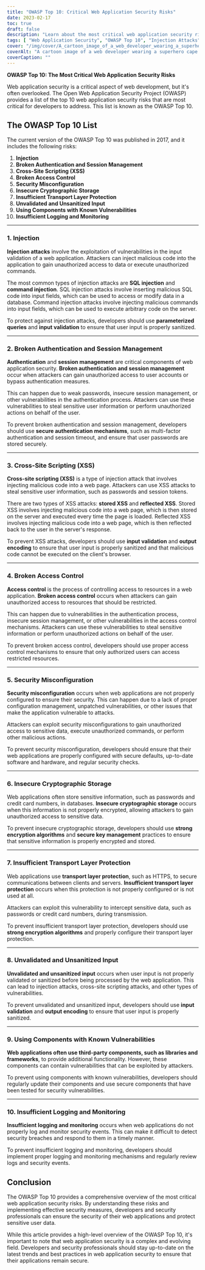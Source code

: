 ```yaml
---
title: "OWASP Top 10: Critical Web Application Security Risks"
date: 2023-02-17
toc: true
draft: false
description: "Learn about the most critical web application security risks with the OWASP Top 10 and how to protect against them"
tags: [ "Web Application Security", "OWASP Top 10", "Injection Attacks", "Authentication", "Session Management", "XSS Attacks", "Access Control", "Security Misconfiguration", "Cryptographic Storage", "Transport Layer Protection", "Input Validation", "Third-Party Components", "Logging and Monitoring", "Web Development", "Cybersecurity", "Data Protection", "Software Security", "IT Security", "Security Measures", "Risk Management"]
cover: "/img/cover/A_cartoon_image_of_a_web_developer_wearing_a_superhero_cape.png"
coverAlt: "A cartoon image of a web developer wearing a superhero cape and holding a shield. The shield is protecting a laptop with a web application interface on the screen."
coverCaption: ""
---
```

**OWASP Top 10: The Most Critical Web Application Security Risks**

Web application security is a critical aspect of web development, but it's often overlooked. The Open Web Application Security Project (OWASP) provides a list of the top 10 web application security risks that are most critical for developers to address. This list is known as the OWASP Top 10.

## The OWASP Top 10 List

The current version of the OWASP Top 10 was published in 2017, and it includes the following risks:

1. **Injection**
2. **Broken Authentication and Session Management**
3. **Cross-Site Scripting (XSS)**
4. **Broken Access Control**
5. **Security Misconfiguration**
6. **Insecure Cryptographic Storage**
7. **Insufficient Transport Layer Protection**
8. **Unvalidated and Unsanitized Input**
9. **Using Components with Known Vulnerabilities**
10. **Insufficient Logging and Monitoring**

______

### 1. Injection

**Injection attacks** involve the exploitation of vulnerabilities in the input validation of a web application. Attackers can inject malicious code into the application to gain unauthorized access to data or execute unauthorized commands.

The most common types of injection attacks are **SQL injection** and **command injection**. SQL injection attacks involve inserting malicious SQL code into input fields, which can be used to access or modify data in a database. Command injection attacks involve injecting malicious commands into input fields, which can be used to execute arbitrary code on the server.

To protect against injection attacks, developers should use **parameterized queries** and **input validation** to ensure that user input is properly sanitized.

______

### 2. Broken Authentication and Session Management

**Authentication** and **session management** are critical components of web application security. **Broken authentication and session management** occur when attackers can gain unauthorized access to user accounts or bypass authentication measures.

This can happen due to weak passwords, insecure session management, or other vulnerabilities in the authentication process. Attackers can use these vulnerabilities to steal sensitive user information or perform unauthorized actions on behalf of the user.

To prevent broken authentication and session management, developers should use **secure authentication mechanisms**, such as multi-factor authentication and session timeout, and ensure that user passwords are stored securely.

______

### 3. Cross-Site Scripting (XSS)

**Cross-site scripting (XSS)** is a type of injection attack that involves injecting malicious code into a web page. Attackers can use XSS attacks to steal sensitive user information, such as passwords and session tokens.

There are two types of XSS attacks: **stored XSS** and **reflected XSS**. Stored XSS involves injecting malicious code into a web page, which is then stored on the server and executed every time the page is loaded. Reflected XSS involves injecting malicious code into a web page, which is then reflected back to the user in the server's response.

To prevent XSS attacks, developers should use **input validation** and **output encoding** to ensure that user input is properly sanitized and that malicious code cannot be executed on the client's browser.

______

### 4. Broken Access Control

**Access control** is the process of controlling access to resources in a web application. **Broken access control** occurs when attackers can gain unauthorized access to resources that should be restricted.

This can happen due to vulnerabilities in the authentication process, insecure session management, or other vulnerabilities in the access control mechanisms. Attackers can use these vulnerabilities to steal sensitive information or perform unauthorized actions on behalf of the user.

To prevent broken access control, developers should use proper access control mechanisms to ensure that only authorized users can access restricted resources.

______

### 5. Security Misconfiguration

**Security misconfiguration** occurs when web applications are not properly configured to ensure their security. This can happen due to a lack of proper configuration management, unpatched vulnerabilities, or other issues that make the application vulnerable to attacks.

Attackers can exploit security misconfigurations to gain unauthorized access to sensitive data, execute unauthorized commands, or perform other malicious actions.

To prevent security misconfiguration, developers should ensure that their web applications are properly configured with secure defaults, up-to-date software and hardware, and regular security checks.

______

### 6. Insecure Cryptographic Storage

Web applications often store sensitive information, such as passwords and credit card numbers, in databases. **Insecure cryptographic storage** occurs when this information is not properly encrypted, allowing attackers to gain unauthorized access to sensitive data.

To prevent insecure cryptographic storage, developers should use **strong encryption algorithms** and **secure key management** practices to ensure that sensitive information is properly encrypted and stored.

______

### 7. Insufficient Transport Layer Protection

Web applications use **transport layer protection**, such as HTTPS, to secure communications between clients and servers. **Insufficient transport layer protection** occurs when this protection is not properly configured or is not used at all.

Attackers can exploit this vulnerability to intercept sensitive data, such as passwords or credit card numbers, during transmission.

To prevent insufficient transport layer protection, developers should use **strong encryption algorithms** and properly configure their transport layer protection.

______

### 8. Unvalidated and Unsanitized Input

**Unvalidated and unsanitized input** occurs when user input is not properly validated or sanitized before being processed by the web application. This can lead to injection attacks, cross-site scripting attacks, and other types of vulnerabilities.

To prevent unvalidated and unsanitized input, developers should use **input validation** and **output encoding** to ensure that user input is properly sanitized.

______

### 9. Using Components with Known Vulnerabilities

**Web applications often use third-party components, such as libraries and frameworks**, to provide additional functionality. However, these components can contain vulnerabilities that can be exploited by attackers.

To prevent using components with known vulnerabilities, developers should regularly update their components and use secure components that have been tested for security vulnerabilities.

______

### 10. Insufficient Logging and Monitoring

**Insufficient logging and monitoring** occurs when web applications do not properly log and monitor security events. This can make it difficult to detect security breaches and respond to them in a timely manner.

To prevent insufficient logging and monitoring, developers should implement proper logging and monitoring mechanisms and regularly review logs and security events.

## Conclusion

The OWASP Top 10 provides a comprehensive overview of the most critical web application security risks. By understanding these risks and implementing effective security measures, developers and security professionals can ensure the security of their web applications and protect sensitive user data.

While this article provides a high-level overview of the OWASP Top 10, it's important to note that web application security is a complex and evolving field. Developers and security professionals should stay up-to-date on the latest trends and best practices in web application security to ensure that their applications remain secure.

